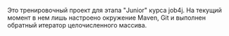Это тренировочный проект для этапа "Junior" курса job4j. На текущий момент в нем лишь настроено окружение Maven, Git и выполнен обратный итератор целочисленного массива.